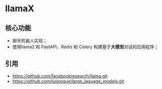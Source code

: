 # llamaX
## 核心功能
- 聊天机器人实现；
- 使用llama2 和 FastAPI、Redis 和 Celery 构建基于**大模型**对话的应用程序；


## 引用
- https://github.com/facebookresearch/llama.git
- https://github.com/luisroque/large_laguage_models.git